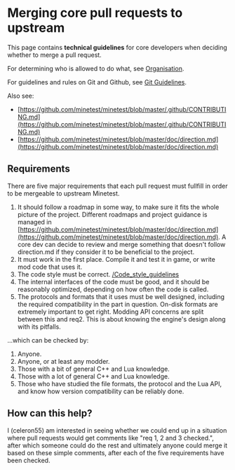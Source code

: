 # Merging core pull requests to upstream
This page contains **technical guidelines** for core developers when deciding whether to merge a pull request.

For determining who is allowed to do what, see [Organisation](/Organisation "Organisation").

For guidelines and rules on Git and Github, see [Git Guidelines](/Git_Guidelines "Git Guidelines").

Also see:

* [https://github.com/minetest/minetest/blob/master/.github/CONTRIBUTING.md](https://github.com/minetest/minetest/blob/master/.github/CONTRIBUTING.md)
* [https://github.com/minetest/minetest/blob/master/doc/direction.md](https://github.com/minetest/minetest/blob/master/doc/direction.md)

Requirements
------------

There are five major requirements that each pull request must fullfill in order to be mergeable to upstream Minetest.

1.  It should follow a roadmap in some way, to make sure it fits the whole picture of the project. Different roadmaps and project guidance is managed in [https://github.com/minetest/minetest/blob/master/doc/direction.md](https://github.com/minetest/minetest/blob/master/doc/direction.md). A core dev can decide to review and merge something that doesn't follow direction.md if they consider it to be beneficial to the project.
2.  It must work in the first place. Compile it and test it in game, or write mod code that uses it.
3.  The code style must be correct. [/Code\_style\_guidelines](/Code_style_guidelines)
4.  The internal interfaces of the code must be good, and it should be reasonably optimized, depending on how often the code is called.
5.  The protocols and formats that it uses must be well designed, including the required compatibility in the part in question. On-disk formats are extremely important to get right. Modding API concerns are split between this and req2. This is about knowing the engine's design along with its pitfalls.

...which can be checked by:

1.  Anyone.
2.  Anyone, or at least any modder.
3.  Those with a bit of general C++ and Lua knowledge.
4.  Those with a lot of general C++ and Lua knowledge.
5.  Those who have studied the file formats, the protocol and the Lua API, and know how version compatibility can be reliably done.

How can this help?
------------------

I (celeron55) am interested in seeing whether we could end up in a situation where pull requests would get comments like "req 1, 2 and 3 checked.", after which someone could do the rest and ultimately anyone could merge it based on these simple comments, after each of the five requirements have been checked.
